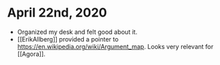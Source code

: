 # April 22nd, 2020
- Organized my desk and felt good about it.
- [[ErikAllberg]] provided a pointer to https://en.wikipedia.org/wiki/Argument_map. Looks very relevant for [[Agora]].

